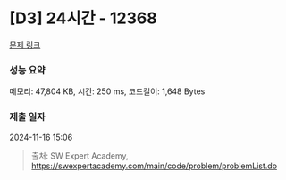 # [D3] 24시간 - 12368 

[문제 링크](https://swexpertacademy.com/main/code/problem/problemDetail.do?contestProbId=AXsEBlLqedsDFARX) 

### 성능 요약

메모리: 47,804 KB, 시간: 250 ms, 코드길이: 1,648 Bytes

### 제출 일자

2024-11-16 15:06



> 출처: SW Expert Academy, https://swexpertacademy.com/main/code/problem/problemList.do